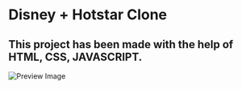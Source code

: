 # Disney + Hotstar Clone

## This project has been made with the help of HTML, CSS, JAVASCRIPT.

![Preview Image](https://user-images.githubusercontent.com/89731302/193438746-85675929-cbaa-40c1-afd4-51f504c6a22e.png)

